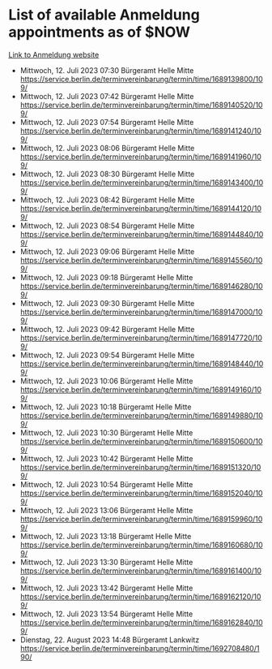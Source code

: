 # List of available Anmeldung appointments as of $NOW
[Link to Anmeldung website](https://service.berlin.de/terminvereinbarung/termin/tag.php?termin=1&anliegen[]=120686&dienstleisterlist=122210,122217,327316,122219,327312,122227,327314,122231,327346,122243,327348,122254,122252,329742,122260,329745,122262,329748,122271,327278,122273,327274,122277,327276,330436,122280,327294,122282,327290,122284,327292,122291,327270,122285,327266,122286,327264,122296,327268,150230,329760,122297,327286,122294,327284,122312,329763,122314,329775,122304,327330,122311,327334,122309,327332,317869,122281,327352,122279,329772,122283,122276,327324,122274,327326,122267,329766,122246,327318,122251,327320,122257,327322,122208,327298,122226,327300&herkunft=http%3A%2F%2Fservice.berlin.de%2Fdienstleistung%2F120686%2F)
- Mittwoch, 12. Juli 2023 07:30 Bürgeramt Helle Mitte https://service.berlin.de/terminvereinbarung/termin/time/1689139800/109/
- Mittwoch, 12. Juli 2023 07:42 Bürgeramt Helle Mitte https://service.berlin.de/terminvereinbarung/termin/time/1689140520/109/
- Mittwoch, 12. Juli 2023 07:54 Bürgeramt Helle Mitte https://service.berlin.de/terminvereinbarung/termin/time/1689141240/109/
- Mittwoch, 12. Juli 2023 08:06 Bürgeramt Helle Mitte https://service.berlin.de/terminvereinbarung/termin/time/1689141960/109/
- Mittwoch, 12. Juli 2023 08:30 Bürgeramt Helle Mitte https://service.berlin.de/terminvereinbarung/termin/time/1689143400/109/
- Mittwoch, 12. Juli 2023 08:42 Bürgeramt Helle Mitte https://service.berlin.de/terminvereinbarung/termin/time/1689144120/109/
- Mittwoch, 12. Juli 2023 08:54 Bürgeramt Helle Mitte https://service.berlin.de/terminvereinbarung/termin/time/1689144840/109/
- Mittwoch, 12. Juli 2023 09:06 Bürgeramt Helle Mitte https://service.berlin.de/terminvereinbarung/termin/time/1689145560/109/
- Mittwoch, 12. Juli 2023 09:18 Bürgeramt Helle Mitte https://service.berlin.de/terminvereinbarung/termin/time/1689146280/109/
- Mittwoch, 12. Juli 2023 09:30 Bürgeramt Helle Mitte https://service.berlin.de/terminvereinbarung/termin/time/1689147000/109/
- Mittwoch, 12. Juli 2023 09:42 Bürgeramt Helle Mitte https://service.berlin.de/terminvereinbarung/termin/time/1689147720/109/
- Mittwoch, 12. Juli 2023 09:54 Bürgeramt Helle Mitte https://service.berlin.de/terminvereinbarung/termin/time/1689148440/109/
- Mittwoch, 12. Juli 2023 10:06 Bürgeramt Helle Mitte https://service.berlin.de/terminvereinbarung/termin/time/1689149160/109/
- Mittwoch, 12. Juli 2023 10:18 Bürgeramt Helle Mitte https://service.berlin.de/terminvereinbarung/termin/time/1689149880/109/
- Mittwoch, 12. Juli 2023 10:30 Bürgeramt Helle Mitte https://service.berlin.de/terminvereinbarung/termin/time/1689150600/109/
- Mittwoch, 12. Juli 2023 10:42 Bürgeramt Helle Mitte https://service.berlin.de/terminvereinbarung/termin/time/1689151320/109/
- Mittwoch, 12. Juli 2023 10:54 Bürgeramt Helle Mitte https://service.berlin.de/terminvereinbarung/termin/time/1689152040/109/
- Mittwoch, 12. Juli 2023 13:06 Bürgeramt Helle Mitte https://service.berlin.de/terminvereinbarung/termin/time/1689159960/109/
- Mittwoch, 12. Juli 2023 13:18 Bürgeramt Helle Mitte https://service.berlin.de/terminvereinbarung/termin/time/1689160680/109/
- Mittwoch, 12. Juli 2023 13:30 Bürgeramt Helle Mitte https://service.berlin.de/terminvereinbarung/termin/time/1689161400/109/
- Mittwoch, 12. Juli 2023 13:42 Bürgeramt Helle Mitte https://service.berlin.de/terminvereinbarung/termin/time/1689162120/109/
- Mittwoch, 12. Juli 2023 13:54 Bürgeramt Helle Mitte https://service.berlin.de/terminvereinbarung/termin/time/1689162840/109/
- Dienstag, 22. August 2023 14:48 Bürgeramt Lankwitz https://service.berlin.de/terminvereinbarung/termin/time/1692708480/190/

